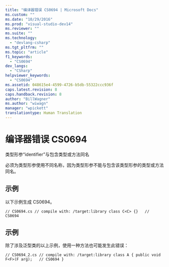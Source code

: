 ```yaml
---
title: "编译器错误 CS0694 | Microsoft Docs"
ms.custom: ""
ms.date: "10/29/2016"
ms.prod: "visual-studio-dev14"
ms.reviewer: ""
ms.suite: ""
ms.technology: 
  - "devlang-csharp"
ms.tgt_pltfrm: ""
ms.topic: "article"
f1_keywords: 
  - "CS0694"
dev_langs: 
  - "CSharp"
helpviewer_keywords: 
  - "CS0694"
ms.assetid: 048615e4-4599-4726-b5db-55322ccc936f
caps.latest.revision: 8
caps.handback.revision: 8
author: "BillWagner"
ms.author: "wiwagn"
manager: "wpickett"
translationtype: Human Translation
---
```

# 编译器错误 CS0694
类型形参“identifier”与包含类型或方法同名  
  
 必须为类型形参使用不同名称，因为类型形参不能与包含该类型形参的类型或方法同名。  
  
## 示例  
 以下示例生成 CS0694。  
  
```  
// CS0694.cs // compile with: /target:library class C<C> {}   // CS0694  
```  
  
## 示例  
 除了涉及泛型类的以上示例，使用一种方法也可能发生此错误：  
  
```  
// CS0694_2.cs // compile with: /target:library class A { public void F<F>(F arg);   // CS0694 }  
```